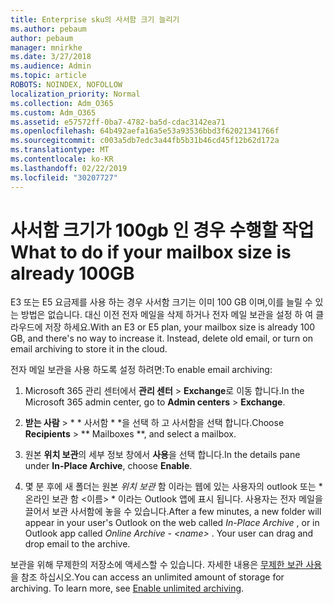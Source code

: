 ```yaml
---
title: Enterprise sku의 사서함 크기 늘리기
ms.author: pebaum
author: pebaum
manager: mnirkhe
ms.date: 3/27/2018
ms.audience: Admin
ms.topic: article
ROBOTS: NOINDEX, NOFOLLOW
localization_priority: Normal
ms.collection: Adm_O365
ms.custom: Adm_O365
ms.assetid: e57572ff-0ba7-4782-ba5d-cdac3142ea71
ms.openlocfilehash: 64b492aefa16a5e53a93536bbd3f62021341766f
ms.sourcegitcommit: c003a5db7edc3a44fb5b31b46cd45f12b62d172a
ms.translationtype: MT
ms.contentlocale: ko-KR
ms.lasthandoff: 02/22/2019
ms.locfileid: "30207727"
---
```

# <a name="what-to-do-if-your-mailbox-size-is-already-100gb"></a><span data-ttu-id="c00b2-102">사서함 크기가 100gb 인 경우 수행할 작업</span><span class="sxs-lookup"><span data-stu-id="c00b2-102">What to do if your mailbox size is already 100GB</span></span>

<span data-ttu-id="c00b2-p101">E3 또는 E5 요금제를 사용 하는 경우 사서함 크기는 이미 100 GB 이며,이를 늘릴 수 있는 방법은 없습니다. 대신 이전 전자 메일을 삭제 하거나 전자 메일 보관을 설정 하 여 클라우드에 저장 하세요.</span><span class="sxs-lookup"><span data-stu-id="c00b2-p101">With an E3 or E5 plan, your mailbox size is already 100 GB, and there's no way to increase it. Instead, delete old email, or turn on email archiving to store it in the cloud.</span></span> 
  
<span data-ttu-id="c00b2-105">전자 메일 보관을 사용 하도록 설정 하려면:</span><span class="sxs-lookup"><span data-stu-id="c00b2-105">To enable email archiving:</span></span>
  
1. <span data-ttu-id="c00b2-106">Microsoft 365 관리 센터에서 **관리 센터** \> **Exchange**로 이동 합니다.</span><span class="sxs-lookup"><span data-stu-id="c00b2-106">In the Microsoft 365 admin center, go to **Admin centers** \> **Exchange**.</span></span> 
    
2. <span data-ttu-id="c00b2-107">**받는 사람** \> \* \* 사서함 \* \*을 선택 하 고 사서함을 선택 합니다.</span><span class="sxs-lookup"><span data-stu-id="c00b2-107">Choose **Recipients** \> \*\* Mailboxes \*\*, and select a mailbox.</span></span> 
    
3. <span data-ttu-id="c00b2-108">원본 **위치 보관**의 세부 정보 창에서 **사용**을 선택 합니다.</span><span class="sxs-lookup"><span data-stu-id="c00b2-108">In the details pane under **In-Place Archive**, choose **Enable**.</span></span> 
    
4. <span data-ttu-id="c00b2-p102">몇 분 후에 새 폴더는 원본 *위치 보관* 함 이라는 웹에 있는 사용자의 outlook 또는 \*온라인 보관 함 \<이름\> \* 이라는 Outlook 앱에 표시 됩니다. 사용자는 전자 메일을 끌어서 보관 사서함에 놓을 수 있습니다.</span><span class="sxs-lookup"><span data-stu-id="c00b2-p102">After a few minutes, a new folder will appear in your user's Outlook on the web called  *In-Place Archive*  , or in Outlook app called  *Online Archive - \<name\>*  . Your user can drag and drop email to the archive.</span></span> 
    
<span data-ttu-id="c00b2-p103">보관을 위해 무제한의 저장소에 액세스할 수 있습니다. 자세한 내용은 [무제한 보관 사용](https://support.office.com/article/enable-unlimited-archiving-in-office-365-admin-help-e2a789f2-9962-4960-9fd4-a00aa063559e)을 참조 하십시오.</span><span class="sxs-lookup"><span data-stu-id="c00b2-p103">You can access an unlimited amount of storage for archiving. To learn more, see [Enable unlimited archiving](https://support.office.com/article/enable-unlimited-archiving-in-office-365-admin-help-e2a789f2-9962-4960-9fd4-a00aa063559e).</span></span>
  

